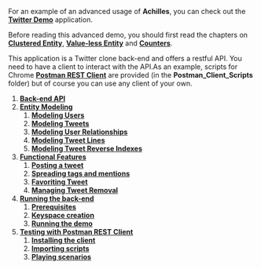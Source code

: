 For an example of an advanced usage of **Achilles**, you can check out the **[Twitter Demo]** application.

Before reading this advanced demo, you should first read the chapters on **[Clustered Entity]**, **[Value-less Entity]** and **[Counters]**.

This application is a Twitter clone back-end and offers a restful API. You need to have a client to interact with the API.As an example, scripts for Chrome **[Postman REST Client]** are provided (in the **Postman_Client_Scripts** folder) but of course you can use any client of your own.

1. **[Back-end API]**
2. **[Entity Modeling]**
    1. **[Modeling Users]**
    2. **[Modeling Tweets]**
    3. **[Modeling User Relationships]**
    4. **[Modeling Tweet Lines]**
    5. **[Modeling Tweet Reverse Indexes]**
3. **[Functional Features]**
    1. **[Posting a tweet]**
    2. **[Spreading tags and mentions]**
    3. **[Favoriting Tweet]**
    4. **[Managing Tweet Removal]**
4. **[Running the back-end]**
    1. **[Prerequisites]**
    2. **[Keyspace creation]**
    2. **[Running the demo]**
5. **[Testing with Postman REST Client]**
    1. **[Installing the client]**
    2. **[Importing scripts]**
    3. **[Playing scenarios]**


[Twitter Demo]: https://github.com/doanduyhai/Achilles-Twitter-Demo/
[Clustered Entity]: https://github.com/doanduyhai/Achilles/wiki/Entity-Mapping#clustered-entity
[Value-less Entity]: https://github.com/doanduyhai/Achilles/wiki/Entity-Mapping#value-less-entity
[Counters]: https://github.com/doanduyhai/Achilles/wiki/Counters
[Postman REST Client]: https://chrome.google.com/webstore/detail/postman-rest-client/fdmmgilgnpjigdojojpjoooidkmcomcm
[Back-end API]: https://github.com/doanduyhai/Achilles/wiki/Twitter-Demo-API
[Entity Modeling]: https://github.com/doanduyhai/Achilles/wiki/Twitter-Demo-Entity-Modeling
[Modeling Users]: https://github.com/doanduyhai/Achilles/wiki/Twitter-Demo-Entity-Modeling#modeling-users
[Modeling Tweets]: https://github.com/doanduyhai/Achilles/wiki/Twitter-Demo-Entity-Modeling#modeling-tweets
[Modeling User Relationships]: https://github.com/doanduyhai/Achilles/wiki/Twitter-Demo-Entity-Modeling#modeling-user-relationships
[Modeling Tweet Lines]: https://github.com/doanduyhai/Achilles/wiki/Twitter-Demo-Entity-Modeling#modeling-tweet-lines
[Modeling Tweet Reverse Indexes]: https://github.com/doanduyhai/Achilles/wiki/Twitter-Demo-Entity-Modeling#modeling-tweet-reverse-indexes
[Functional Features]: https://github.com/doanduyhai/Achilles/wiki/Twitter-Demo-Features
[Posting a tweet]: https://github.com/doanduyhai/Achilles/wiki/Twitter-Demo-Features#posting-a-tweet
[Spreading tags and mentions]: https://github.com/doanduyhai/Achilles/wiki/Twitter-Demo-Features#spreading-tags-and-mentions
[Favoriting Tweet]: https://github.com/doanduyhai/Achilles/wiki/Twitter-Demo-Features#favoriting-a-tweet
[Managing Tweet Removal]: https://github.com/doanduyhai/Achilles/wiki/Twitter-Demo-Features#managing-tweet-removal
[Running the back-end]: https://github.com/doanduyhai/Achilles/wiki/Twitter-Demo-Running
[Prerequisites]: https://github.com/doanduyhai/Achilles/wiki/Twitter-Demo-Running#prerequisites
[Keyspace creation]: https://github.com/doanduyhai/Achilles/wiki/Twitter-Demo-Running#keyspace-creation
[Running the demo]: https://github.com/doanduyhai/Achilles/wiki/Twitter-Demo-Running#running-the-demo
[Testing with Postman REST Client]: https://github.com/doanduyhai/Achilles/wiki/Twitter-Demo-Postman-Client
[Installing the client]: https://github.com/doanduyhai/Achilles/wiki/Twitter-Demo-Postman-Client#installing-the-client
[Importing scripts]: https://github.com/doanduyhai/Achilles/wiki/Twitter-Demo-Postman-Client#importing-scripts
[Playing scenarios]: https://github.com/doanduyhai/Achilles/wiki/Twitter-Demo-Postman-Client#playing-scenarios
